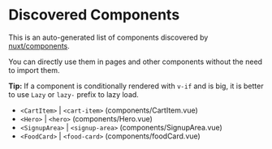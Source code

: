 # Discovered Components

This is an auto-generated list of components discovered by [nuxt/components](https://github.com/nuxt/components).

You can directly use them in pages and other components without the need to import them.

**Tip:** If a component is conditionally rendered with `v-if` and is big, it is better to use `Lazy` or `lazy-` prefix to lazy load.

- `<CartItem>` | `<cart-item>` (components/CartItem.vue)
- `<Hero>` | `<hero>` (components/Hero.vue)
- `<SignupArea>` | `<signup-area>` (components/SignupArea.vue)
- `<FoodCard>` | `<food-card>` (components/foodCard.vue)
